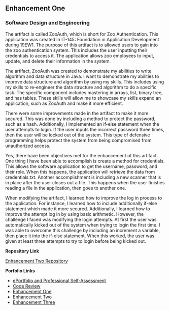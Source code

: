 ## Enhancement One 
### Software Design and Engineering

The artifact is called ZooAuth, which is short for Zoo Authentication. This application was created in IT-145: Foundation in Application Development during 19EW1. The purpose of this artifact is to allowed users to gain into the zoo authentication system. This includes the user inputting their credentials to access it.  The application allows zoo employees to input, update, and delete their information in the system.  

The artifact, ZooAuth was created to demonstrate my abilities to write algorithm and data structure in Java. I want to demonstrate my abilities to improve data structure and algorithm by using my skills. This includes using my skills to re-engineer the data structure and algorithm to do a specific task. The specific component includes mastering in arrays, list, binary tree, and has tables. These skills will allow me to showcase my skills expand an application, such as ZooAuth and make it more efficient. 

There were some improvements made in the artifact to make it more secured. This was done by including a method to protect the password, such as a hash. Additionally, I implemented an if-else statement when the user attempts to login. If the user inputs the incorrect password three times, then the user will be locked out of the system. This type of defensive programming helps protect the system from being compromised from unauthorized access. 

Yes, there have been objectives met for the enhancement of this artifact. One thing I have been able to accomplish is create a method for credentials. This allows the software application to get the username, password, and their role. When this happens, the application will retrieve the data from credentials.txt. Another accomplishment is including a new scanner that is in place after the user closes out a file. This happens when the user finishes reading a file in the application, then goes to another one. 

When modifying the artifact, I learned how to improve the log in process to the application. For instance, I learned how to include additionally if-else statement which made it more secured. Additionally, I learned how to improve the attempt log in by using basic arithmetic. However, the challenge I faced was modifying the login attempts. At first the user was automatically kicked out of the system when trying to login the first time. I was able to overcome this challenge by including an increment a variable, then place it into the if-else statement. When this worked, the user was given at least three attempts to try to login before being kicked out. 


**Repository Link**

[Enhancement Two Repository](https://github.com/fsrinehart/Algorithm-and-Data-Structures)

**Porfolio Links**
 
- <a href="https://fsrinehart.github.io/frinehart.github.io/index.html">ePortfolio and Professional Self-Assessment</a>
- <a href="https://fsrinehart.github.io/frinehart.github.io/codereview.html">Code Review</a>
- <a href="https://fsrinehart.github.io/frinehart.github.io/enhancementone.html">Enhancement One</a>
- <a href="https://fsrinehart.github.io/frinehart.github.io/enhancementtwo.html">Enhancement Two</a>
- <a href="https://fsrinehart.github.io/frinehart.github.io/enhancementthree.html">Enhancement Three</a> 
